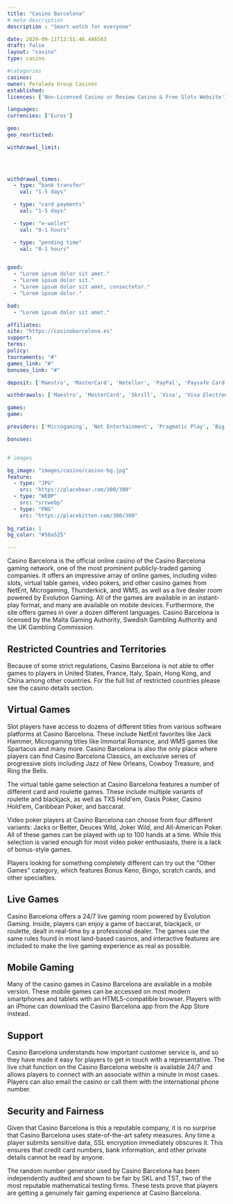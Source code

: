 ```yaml
---
title: "Casino Barcelona"
# meta description
description : "Smart watch for everyone"

date: 2020-09-11T12:51:46.486503
draft: false
layout: "casino" 
type: casino

#categories
casinos: 
owner: Peralada Group Casinos
established: 
licences: ['Non-Licensed Casino or Review Casino & Free Slots Website']

languages: 
currencies: ['Euros']

geo: 
geo_resrticted: 

withdrawal_limit:

  
  

withdrawal_times:
  - type: "bank transfer"
    val: "1-5 days"

  - type: "card payments"
    val: "1-5 days"

  - type: "e-wallet"
    val: "0-1 hours"

  - type: "pending time"
    val: "0-1 hours"


good:
  - "Lorem ipsum dolor sit amet."
  - "Lorem ipsum dolor sit."
  - "Lorem ipsum dolor sit amet, consectetur."
  - "Lorem ipsum dolor."

bad:
  - "Lorem ipsum dolor sit amet."

affiliates: 
site: "https://casinobarcelona.es"
support: 
terms:
policy:
tournaments: "#"
games_link: "#"
bonuses_link: "#"

deposit: ['Maestro', 'MasterCard', 'Neteller', 'PayPal', 'Paysafe Card', 'Skrill', 'Ukash', 'Visa', 'Visa Electron']

withdrawals: ['Maestro', 'MasterCard', 'Skrill', 'Visa', 'Visa Electron']

games: 
game:

providers: ['Microgaming', 'Net Entertainment', 'Pragmatic Play', 'Big Time Gaming', 'Yggdrasil', 'Rabcat', 'NYX Interactive', 'playson', 'Playtech', 'SG Interactive', 'Just For The Win', 'Red Rake Gaming', 'Triple Edge Studios', 'Fortune Factory Studios', 'Slingshot Studios', 'MGA', 'GAMING1']

bonuses:


# images

bg_image: "images/casino/casino-bg.jpg"  
feature:
  - type: "JPG" 
    src: "https://placebear.com/300/300"
  - type: "WEBP"
    src: "srcwebp"
  - type: "PNG"
    src: "https://placekitten.com/300/300"  
 
bg_ratio: 1 
bg_color: "#58a525"  

---
```


Casino Barcelona is the official online casino of the Casino Barcelona gaming network, one of the most prominent publicly-traded gaming companies. It offers an impressive array of online games, including video slots, virtual table games, video pokers, and other casino games from NetEnt, Microgaming, Thunderkick, and WMS, as well as a live dealer room powered by Evolution Gaming. All of the games are available in an instant-play format, and many are available on mobile devices. Furthermore, the site offers games in over a dozen different languages. Casino Barcelona is licensed by the Malta Gaming Authority, Swedish Gambling Authority and the UK Gambling Commission.

## Restricted Countries and Territories
Because of some strict regulations, Casino Barcelona is not able to offer games to players in United States, France, Italy, Spain, Hong Kong, and China among other countries. For the full list of restricted countries please see the casino details section.

## Virtual Games
Slot players have access to dozens of different titles from various software platforms at Casino Barcelona. These include NetEnt favorites like Jack Hammer, Microgaming titles like Immortal Romance, and WMS games like Spartacus and many more. Casino Barcelona is also the only place where players can find Casino Barcelona Classics, an exclusive series of progressive slots including Jazz of New Orleans, Cowboy Treasure, and Ring the Bells.

The virtual table game selection at Casino Barcelona features a number of different card and roulette games. These include multiple variants of roulette and blackjack, as well as TXS Hold'em, Oasis Poker, Casino Hold'em, Caribbean Poker, and baccarat.

Video poker players at Casino Barcelona can choose from four different variants: Jacks or Better, Deuces Wild, Joker Wild, and All-American Poker. All of these games can be played with up to 100 hands at a time. While this selection is varied enough for most video poker enthusiasts, there is a lack of bonus-style games.

Players looking for something completely different can try out the "Other Games" category, which features Bonus Keno, Bingo, scratch cards, and other specialties.

## Live Games
Casino Barcelona offers a 24/7 live gaming room powered by Evolution Gaming. Inside, players can enjoy a game of baccarat, blackjack, or roulette, dealt in real-time by a professional dealer. The games use the same rules found in most land-based casinos, and interactive features are included to make the live gaming experience as real as possible.

## Mobile Gaming
Many of the casino games in Casino Barcelona are available in a mobile version. These mobile games can be accessed on most modern smartphones and tablets with an HTML5-compatible browser. Players with an iPhone can download the Casino Barcelona app from the App Store instead.

## Support
Casino Barcelona understands how important customer service is, and so they have made it easy for players to get in touch with a representative. The live chat function on the Casino Barcelona website is available 24/7 and allows players to connect with an associate within a minute in most cases. Players can also email the casino or call them with the international phone number.

## Security and Fairness
Given that Casino Barcelona is this a reputable company, it is no surprise that Casino Barcelona uses state-of-the-art safety measures. Any time a player submits sensitive data, SSL encryption immediately obscures it. This ensures that credit card numbers, bank information, and other private details cannot be read by anyone.

The random number generator used by Casino Barcelona has been independently audited and shown to be fair by SKL and TST, two of the most reputable mathematical testing firms. These tests prove that players are getting a genuinely fair gaming experience at Casino Barcelona.